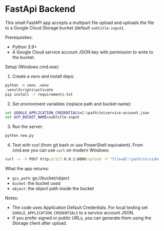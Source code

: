 # FastApi Backend

This small FastAPI app accepts a multipart file upload and uploads the file to a Google Cloud Storage bucket (default `subtitle-input`).

Prerequisites:

- Python 3.9+
- A Google Cloud service account JSON key with permission to write to the bucket.

Setup (Windows cmd.exe):

1. Create a venv and install deps:

```bat
python -m venv .venv
.venv\Scripts\activate
pip install -r requirements.txt
```

2. Set environment variables (replace path and bucket name):

```bat
set GOOGLE_APPLICATION_CREDENTIALS=C:\path\to\service-account.json
set GCP_BUCKET_NAME=subtitle-input
```

3. Run the server:

```bat
python new.py
```

4. Test with curl (from git bash or use PowerShell equivalent). From cmd.exe you can use `curl` on modern Windows:

```bat
curl -v -X POST http://127.0.0.1:8000/upload -F "file=@C:\path\to\video.mp4"
```

What the app returns:

- `gcs_path`: gs://bucket/object
- `bucket`: the bucket used
- `object`: the object path inside the bucket

Notes:

- The code uses Application Default Credentials. For local testing set `GOOGLE_APPLICATION_CREDENTIALS` to a service account JSON.
- If you prefer signed or public URLs, you can generate them using the Storage client after upload.


